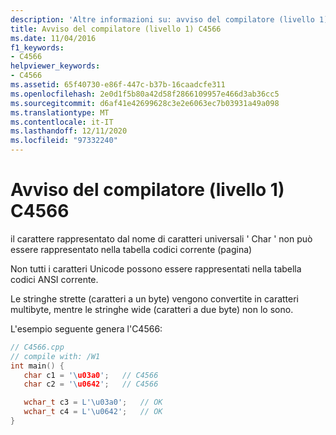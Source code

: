 ```yaml
---
description: 'Altre informazioni su: avviso del compilatore (livello 1) C4566'
title: Avviso del compilatore (livello 1) C4566
ms.date: 11/04/2016
f1_keywords:
- C4566
helpviewer_keywords:
- C4566
ms.assetid: 65f40730-e86f-447c-b37b-16caadcfe311
ms.openlocfilehash: 2e0d1f5b80a42d58f2866109957e466d3ab36cc5
ms.sourcegitcommit: d6af41e42699628c3e2e6063ec7b03931a49a098
ms.translationtype: MT
ms.contentlocale: it-IT
ms.lasthandoff: 12/11/2020
ms.locfileid: "97332240"
---
```

# <a name="compiler-warning-level-1-c4566"></a>Avviso del compilatore (livello 1) C4566

il carattere rappresentato dal nome di caratteri universali ' Char ' non può essere rappresentato nella tabella codici corrente (pagina)

Non tutti i caratteri Unicode possono essere rappresentati nella tabella codici ANSI corrente.

Le stringhe strette (caratteri a un byte) vengono convertite in caratteri multibyte, mentre le stringhe wide (caratteri a due byte) non lo sono.

L'esempio seguente genera l'C4566:

```cpp
// C4566.cpp
// compile with: /W1
int main() {
   char c1 = '\u03a0';   // C4566
   char c2 = '\u0642';   // C4566

   wchar_t c3 = L'\u03a0';   // OK
   wchar_t c4 = L'\u0642';   // OK
}
```
